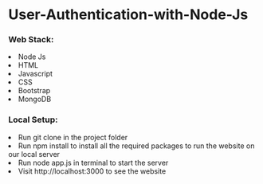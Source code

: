 # User-Authentication-with-Node-Js

<h3> Web Stack: </h3>
   <li> Node Js </li>
   <li> HTML </li>
   <li> Javascript </li>
   <li> CSS </li>
   <li> Bootstrap </li>
   <li> MongoDB </li>
   
  <h3> Local Setup: </h3>
  <li> Run git clone in the project folder </li>
  <li> Run npm install to install all the required packages to run the website on our local server </li>
  <li> Run node app.js in terminal to start the server </li>
  <li> Visit http://localhost:3000 to see the website </li>
   
